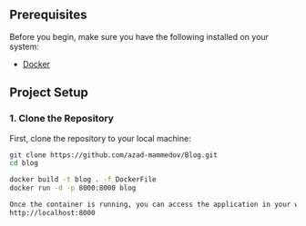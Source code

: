 ## Prerequisites

Before you begin, make sure you have the following installed on your system:

- [Docker](https://www.docker.com/get-started)


## Project Setup

### 1. Clone the Repository

First, clone the repository to your local machine:

```bash
git clone https://github.com/azad-mammedov/Blog.git
cd blog

docker build -t blog . -f DockerFile
docker run -d -p 8000:8000 blog

Once the container is running, you can access the application in your web browser at:
http://localhost:8000
